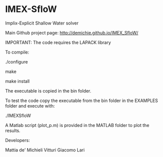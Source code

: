 # IMEX-SfloW
Implix-Explicit Shallow Water solver

Main Github project page: http://demichie.github.io/IMEX_SfloW/

IMPORTANT: The code requires the LAPACK library

To compile:

./configure

make

make install


The executable is copied in the bin folder.

To test the code copy the executable from the bin folder in the EXAMPLES folder and execute with:

./IMEXSfloW

A Matlab script (plot_p.m) is provided in the MATLAB folder to plot the results.

Developers:

Mattia de' Michieli Vitturi
Giacomo Lari



